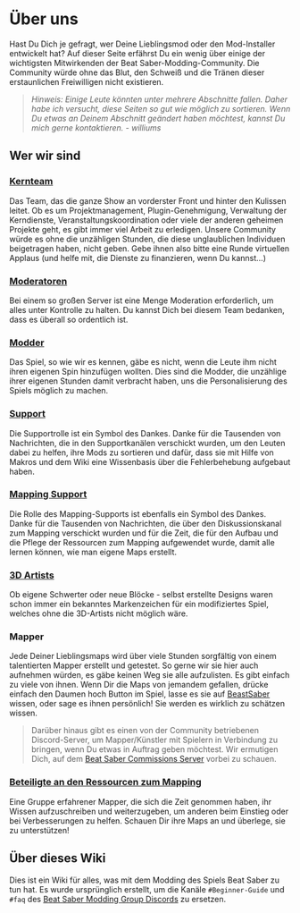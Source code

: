 # Über uns
Hast Du Dich je gefragt, wer Deine Lieblingsmod oder den Mod-Installer entwickelt hat? Auf dieser Seite erfährst Du ein wenig über einige der wichtigsten Mitwirkenden der Beat Saber-Modding-Community. Die Community würde ohne das Blut, den Schweiß und die Tränen dieser erstaunlichen Freiwilligen nicht existieren.

> *Hinweis: Einige Leute könnten unter mehrere Abschnitte fallen. Daher habe ich versucht, diese Seiten so gut wie möglich zu sortieren. Wenn Du etwas an Deinem Abschnitt geändert haben möchtest, kannst Du mich gerne kontaktieren. - williums*

## Wer wir sind
### [Kernteam](/about/staff.md)
Das Team, das die ganze Show an vorderster Front und hinter den Kulissen leitet. Ob es um Projektmanagement, Plugin-Genehmigung, Verwaltung der Kerndienste, Veranstaltungskoordination oder viele der anderen geheimen Projekte geht, es gibt immer viel Arbeit zu erledigen. Unsere Community würde es ohne die unzähligen Stunden, die diese unglaublichen Individuen beigetragen haben, nicht geben. Gebe ihnen also bitte eine Runde virtuellen Applaus (und helfe mit, die Dienste zu finanzieren, wenn Du kannst...)

### [Moderatoren](/about/moderators.md)
Bei einem so großen Server ist eine Menge Moderation erforderlich, um alles unter Kontrolle zu halten. Du kannst Dich bei diesem Team bedanken, dass es überall so ordentlich ist.

### [Modder](/about/modders.md)
Das Spiel, so wie wir es kennen, gäbe es nicht, wenn die Leute ihm nicht ihren eigenen Spin hinzufügen wollten. Dies sind die Modder, die unzählige ihrer eigenen Stunden damit verbracht haben, uns die Personalisierung des Spiels möglich zu machen.

### [Support](/about/supports.md)
Die Supportrolle ist ein Symbol des Dankes. Danke für die Tausenden von Nachrichten, die in den Supportkanälen verschickt wurden, um den Leuten dabei zu helfen, ihre Mods zu sortieren und dafür, dass sie mit Hilfe von Makros und dem Wiki eine Wissenbasis über die Fehlerbehebung aufgebaut haben.

### [Mapping Support](/about/mapping-supports.md)
Die Rolle des Mapping-Supports ist ebenfalls ein Symbol des Dankes. Danke für die Tausenden von Nachrichten, die über den Diskussionskanal zum Mapping verschickt wurden und für die Zeit, die für den Aufbau und die Pflege der Ressourcen zum Mapping aufgewendet wurde, damit alle lernen können, wie man eigene Maps erstellt.

### [3D Artists](/about/3d-artists.md)
Ob eigene Schwerter oder neue Blöcke - selbst erstellte Designs waren schon immer ein bekanntes Markenzeichen für ein modifiziertes Spiel, welches ohne die 3D-Artists nicht möglich wäre.

### Mapper
Jede Deiner Lieblingsmaps wird über viele Stunden sorgfältig von einem talentierten Mapper erstellt und getestet. So gerne wir sie hier auch aufnehmen würden, es gäbe keinen Weg sie alle aufzulisten. Es gibt einfach zu viele von ihnen. Wenn Dir die Maps von jemandem gefallen, drücke einfach den Daumen hoch Button im Spiel, lasse es sie auf [BeastSaber](https://bsaber.com) wissen, oder sage es ihnen persönlich! Sie werden es wirklich zu schätzen wissen. 

> Darüber hinaus gibt es einen von der Community betriebenen Discord-Server, um Mapper/Künstler mit Spielern in Verbindung zu bringen, wenn Du etwas in Auftrag geben möchtest. Wir ermutigen Dich, auf dem [Beat Saber Commissions Server](https://discord.gg/4RbcH5G) vorbei zu schauen.

### [Beteiligte an den Ressourcen zum Mapping](/mapping/mapping-credits.md)
Eine Gruppe erfahrener Mapper, die sich die Zeit genommen haben, ihr Wissen aufzuschreiben und weiterzugeben, um anderen beim Einstieg oder bei Verbesserungen zu helfen. Schauen Dir ihre Maps an und überlege, sie zu unterstützen!

## Über dieses Wiki

Dies ist ein Wiki für alles, was mit dem Modding des Spiels Beat Saber zu tun hat.
Es wurde ursprünglich erstellt, um die Kanäle `#Beginner-Guide` und `#faq` des [Beat Saber Modding Group Discords](https://discord.gg/beatsabermods) zu ersetzen.
